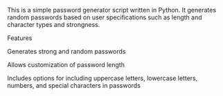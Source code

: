 This is a simple password generator script written in Python. It generates random passwords based on user specifications such as length and character types and strongness.

Features


Generates strong and random passwords


Allows customization of password length


Includes options for including uppercase letters, lowercase letters, numbers, and special characters in passwords
